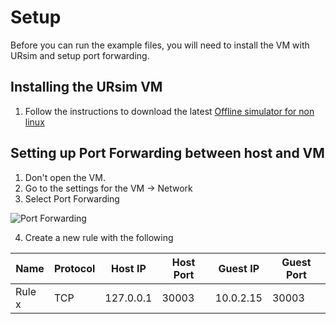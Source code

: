 # Setup

Before you can run the example files, you will need to install the VM with URsim and setup port forwarding.

## Installing the URsim VM
1. Follow the instructions to download the latest [Offline simulator for non linux](https://www.universal-robots.com/download/software-e-series/simulator-non-linux/offline-simulator-e-series-ur-sim-for-non-linux-5117/)

## Setting up Port Forwarding between host and VM

1. Don't open the VM.
2. Go to the settings for the VM -> Network
3. Select Port Forwarding

![Port Forwarding](https://github.com/rag-h/mtrn4230_course_development/blob/main/rtde/images/portforwarding.png)

4. Create a new rule with the following


| Name   | Protocol | Host IP   | Host Port | Guest IP  | Guest Port |
|--------|----------|-----------|-----------|-----------|------------|
| Rule x | TCP      | 127.0.0.1 | 30003     | 10.0.2.15 | 30003      |
